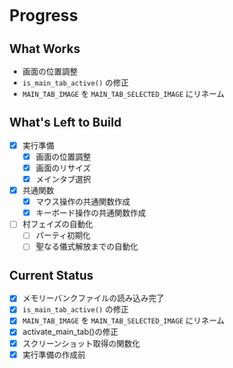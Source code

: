 # Progress

## What Works

- 画面の位置調整
- `is_main_tab_active()` の修正
- `MAIN_TAB_IMAGE` を `MAIN_TAB_SELECTED_IMAGE` にリネーム

## What's Left to Build

- [x] 実行準備
  - [x] 画面の位置調整
  - [x] 画面のリサイズ
  - [x] メインタブ選択
- [x] 共通関数
  - [x] マウス操作の共通関数作成
  - [x] キーボード操作の共通関数作成
- [ ] 村フェイズの自動化
  - [ ] パーティ初期化
  - [ ] 聖なる儀式解放までの自動化

## Current Status

- [x] メモリーバンクファイルの読み込み完了
- [x] `is_main_tab_active()` の修正
- [x] `MAIN_TAB_IMAGE` を `MAIN_TAB_SELECTED_IMAGE` にリネーム
- [x] activate_main_tab()の修正
- [x] スクリーンショット取得の関数化
- [x] 実行準備の作成前
